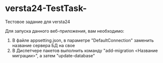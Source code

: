 # versta24-TestTask-
Тестовое задание для versta24

Для запуска данного веб-приложения, вам необходимо:
1. В файле appsetting.json, в параметре "DefaultConnection" заменить название сервера БД на свое 
2. В Диспетчере пакетов выполнить команду "add-migration <Название миграции>", а затем "update-database"

